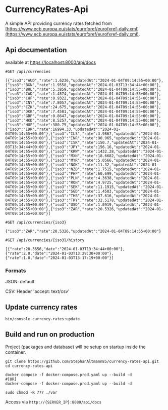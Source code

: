 # CurrencyRates-Api

A simple API providing currency rates fetched from [https://www.ecb.europa.eu/stats/eurofxref/eurofxref-daily.xml](https://www.ecb.europa.eu/stats/eurofxref/eurofxref-daily.xml). 

## Api documentation
available at [https://localhost:8000/api/docs](https://localhost:8000/api/docs)

```
#GET /api/currencies

[{"iso3":"AUD","rate":1.6236,"updatedAt":"2024-01-04T09:14:55+00:00"},{"iso3":"BGN","rate":1.9558,"updatedAt":"2024-01-03T13:34:44+00:00"},{"iso3":"BRL","rate":5.3859,"updatedAt":"2024-01-04T09:14:55+00:00"},{"iso3":"CAD","rate":1.4574,"updatedAt":"2024-01-04T09:14:55+00:00"},{"iso3":"CHF","rate":0.9322,"updatedAt":"2024-01-04T09:14:55+00:00"},{"iso3":"CNY","rate":7.8057,"updatedAt":"2024-01-04T09:14:55+00:00"},{"iso3":"CZK","rate":24.675,"updatedAt":"2024-01-04T09:14:55+00:00"},{"iso3":"DKK","rate":7.4581,"updatedAt":"2024-01-04T09:14:55+00:00"},{"iso3":"GBP","rate":0.8647,"updatedAt":"2024-01-04T09:14:55+00:00"},{"iso3":"HKD","rate":8.5257,"updatedAt":"2024-01-04T09:14:55+00:00"},{"iso3":"HUF","rate":380.75,"updatedAt":"2024-01-04T09:14:55+00:00"},{"iso3":"IDR","rate":16994.33,"updatedAt":"2024-01-04T09:14:55+00:00"},{"iso3":"ILS","rate":3.9867,"updatedAt":"2024-01-04T09:14:55+00:00"},{"iso3":"INR","rate":90.965,"updatedAt":"2024-01-04T09:14:55+00:00"},{"iso3":"ISK","rate":150.7,"updatedAt":"2024-01-03T13:34:44+00:00"},{"iso3":"JPY","rate":156.16,"updatedAt":"2024-01-04T09:14:55+00:00"},{"iso3":"KRW","rate":1432.28,"updatedAt":"2024-01-04T09:14:55+00:00"},{"iso3":"MXN","rate":18.6682,"updatedAt":"2024-01-04T09:14:55+00:00"},{"iso3":"MYR","rate":5.0566,"updatedAt":"2024-01-04T09:14:55+00:00"},{"iso3":"NOK","rate":11.32,"updatedAt":"2024-01-04T09:14:55+00:00"},{"iso3":"NZD","rate":1.7515,"updatedAt":"2024-01-04T09:14:55+00:00"},{"iso3":"PHP","rate":60.699,"updatedAt":"2024-01-04T09:14:55+00:00"},{"iso3":"PLN","rate":4.3638,"updatedAt":"2024-01-04T09:14:55+00:00"},{"iso3":"RON","rate":4.9725,"updatedAt":"2024-01-04T09:14:55+00:00"},{"iso3":"SEK","rate":11.1915,"updatedAt":"2024-01-04T09:14:55+00:00"},{"iso3":"SGD","rate":1.4503,"updatedAt":"2024-01-04T09:14:55+00:00"},{"iso3":"THB","rate":37.616,"updatedAt":"2024-01-04T09:14:55+00:00"},{"iso3":"TRY","rate":32.5178,"updatedAt":"2024-01-04T09:14:55+00:00"},{"iso3":"USD","rate":1.0919,"updatedAt":"2024-01-04T09:14:55+00:00"},{"iso3":"ZAR","rate":20.5326,"updatedAt":"2024-01-04T09:14:55+00:00"}]
```

```
#GET /api/currencies/{iso3}

{"iso3":"ZAR","rate":20.5326,"updatedAt":"2024-01-04T09:14:55+00:00"}
```

```
#GET /api/currencies/{iso3}/history

[{"rate":20.3656,"date":"2024-01-03T13:34:44+00:00"},{"rate":2.0,"date":"2024-01-03T13:29:30+00:00"},{"rate":1.0,"date":"2024-01-03T13:17:19+00:00"}]
```

### Formats
JSON: default

CSV: Header 'accept: text/csv'

## Update currency rates
```
bin/console currency-rates:update
```

## Build and run on production
Project (packages and database) will be setup on startup inside the container.

```
git clone https://github.com/StephanAltmann85/currency-rates-api.git
cd currency-rates-api

docker compose -f docker-compose.prod.yaml up --build -d
#[OR]
docker-compose -f docker-compose.prod.yaml up --build -d

sudo chmod -R 777 ./var
```

Access via `http://{SERVER_IP}:8080/api/docs`
